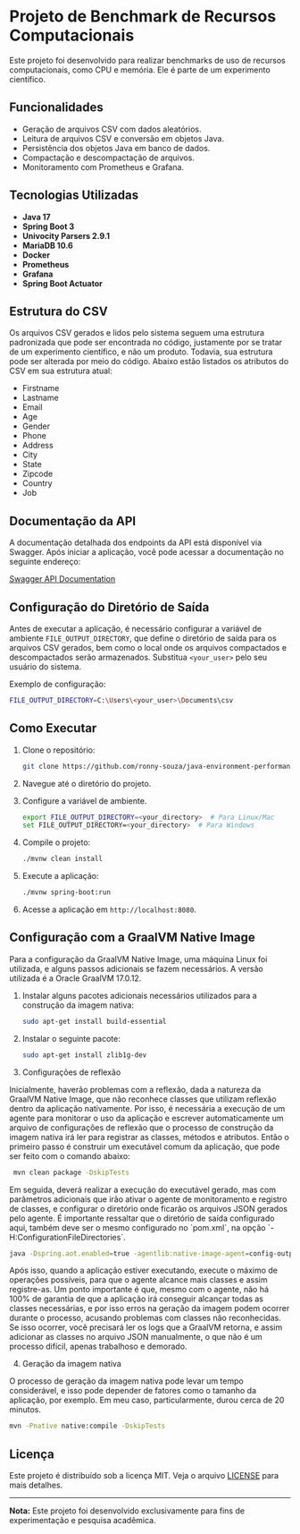 # Projeto de Benchmark de Recursos Computacionais

Este projeto foi desenvolvido para realizar benchmarks de uso de recursos computacionais, como CPU e memória. Ele é parte de um experimento científico.

## Funcionalidades

- Geração de arquivos CSV com dados aleatórios.
- Leitura de arquivos CSV e conversão em objetos Java.
- Persistência dos objetos Java em banco de dados.
- Compactação e descompactação de arquivos.
- Monitoramento com Prometheus e Grafana.

## Tecnologias Utilizadas

- **Java 17**
- **Spring Boot 3**
- **Univocity Parsers 2.9.1**
- **MariaDB 10.6**
- **Docker**
- **Prometheus**
- **Grafana**
- **Spring Boot Actuator**

## Estrutura do CSV

Os arquivos CSV gerados e lidos pelo sistema seguem uma estrutura padronizada que pode ser encontrada no código, justamente por se tratar de um experimento científico, e não um produto. Todavia, sua estrutura pode ser alterada por meio do código. Abaixo estão listados os atributos do CSV em sua estrutura atual:

- Firstname
- Lastname
- Email
- Age
- Gender
- Phone
- Address
- City
- State
- Zipcode
- Country
- Job

## Documentação da API

A documentação detalhada dos endpoints da API está disponível via Swagger. Após iniciar a aplicação, você pode acessar a documentação no seguinte endereço:

[Swagger API Documentation](http://localhost:8080/swagger-ui.html)

## Configuração do Diretório de Saída

Antes de executar a aplicação, é necessário configurar a variável de ambiente `FILE_OUTPUT_DIRECTORY`, que define o diretório de saída para os arquivos CSV gerados, bem como o local onde os arquivos compactados e descompactados serão armazenados. Substitua `<your_user>` pelo seu usuário do sistema.

Exemplo de configuração:

```bash
FILE_OUTPUT_DIRECTORY=C:\Users\<your_user>\Documents\csv
```

## Como Executar

1. Clone o repositório:
    ```bash
    git clone https://github.com/ronny-souza/java-environment-performance-without-database.git
    ```

2. Navegue até o diretório do projeto.

3. Configure a variável de ambiente.
    ```bash
    export FILE_OUTPUT_DIRECTORY=<your_directory>  # Para Linux/Mac
    set FILE_OUTPUT_DIRECTORY=<your_directory>  # Para Windows
    ```

4.  Compile o projeto:
    ```bash
    ./mvnw clean install
    ```

5. Execute a aplicação:
    ```bash
    ./mvnw spring-boot:run
    ```

6. Acesse a aplicação em `http://localhost:8080`.

## Configuração com a GraalVM Native Image
Para a configuração da GraalVM Native Image, uma máquina Linux foi utilizada, e alguns passos adicionais se fazem necessários. A versão utilizada é a Oracle GraalVM 17.0.12.

1. Instalar alguns pacotes adicionais necessários utilizados para a construção da imagem nativa:
    ```bash
    sudo apt-get install build-essential
    ```

2. Instalar o seguinte pacote:
    ```bash
    sudo apt-get install zlib1g-dev
    ```

3. Configurações de reflexão

<p>Inicialmente, haverão problemas com a reflexão, dada a natureza da GraalVM Native Image, que não reconhece classes que utilizam reflexão dentro da aplicação nativamente. Por isso, é necessária a execução de um agente para monitorar o uso da aplicação e escrever automaticamente um arquivo de configurações de reflexão que o processo de construção da imagem nativa irá ler para registrar as classes, métodos e atributos. Então o primeiro passo é construir um executável comum da aplicação, que pode ser feito com o comando abaixo:

   ```bash
    mvn clean package -DskipTests
   ```

<p>Em seguida, deverá realizar a execução do executável gerado, mas com parâmetros adicionais que irão ativar o agente de monitoramento e registro de classes, e configurar o diretório onde ficarão os arquivos JSON gerados pelo agente. É importante ressaltar que o diretório de saída configurado aqui, também deve ser o mesmo configurado no `pom.xml`, na opção `-H:ConfigurationFileDirectories`.</p>

```bash
java -Dspring.aot.enabled=true -agentlib:native-image-agent=config-output-dir=./native-image/reflection -jar target/benchmark-0.0.1-SNAPSHOT.jar
```

<p>Após isso, quando a aplicação estiver executando, execute o máximo de operações possíveis, para que o agente alcance mais classes e assim registre-as. Um ponto importante é que, mesmo com o agente, não há 100% de garantia de que a aplicação irá conseguir alcançar todas as classes necessárias, e por isso erros na geração da imagem podem ocorrer durante o processo, acusando problemas com classes não reconhecidas. Se isso ocorrer, você precisará ler os logs que a GraalVM retorna, e assim adicionar as classes no arquivo JSON manualmente, o que não é um processo difícil, apenas trabalhoso e demorado.</p>

4. Geração da imagem nativa

O processo de geração da imagem nativa pode levar um tempo considerável, e isso pode depender de fatores como o tamanho da aplicação, por exemplo. Em meu caso, particularmente, durou cerca de 20 minutos.

```bash
mvn -Pnative native:compile -DskipTests
```

## Licença

Este projeto é distribuído sob a licença MIT. Veja o arquivo [LICENSE](LICENSE) para mais detalhes.

---

**Nota:** Este projeto foi desenvolvido exclusivamente para fins de experimentação e pesquisa acadêmica.

